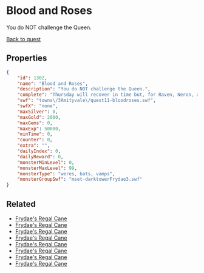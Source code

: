 # Blood and Roses

You do NOT challenge the Queen.

[Back to quest](../quests.md)

## Properties

```json
{
    "id": 1302,
    "name": "Blood and Roses",
    "description": "You do NOT challenge the Queen.",
    "complete": "Thursday will recover in time but, for Raven, Neron, and Chaney, the danger of discovery before a cure can be found is huge.",
    "swf": "towns\/3Amityvale\/quest11-bloodroses.swf",
    "swfX": "none",
    "maxSilver": 0,
    "maxGold": 2000,
    "maxGems": 0,
    "maxExp": 50000,
    "minTime": 0,
    "counter": 0,
    "extra": "",
    "dailyIndex": 0,
    "dailyReward": 0,
    "monsterMinLevel": 0,
    "monsterMaxLevel": 99,
    "monsterType": "weres, bats, vamps",
    "monsterGroupSwf": "mset-darktowerFrydae3.swf"
}
```

## Related

- [Frydae's Regal Cane](../items/14794-frydae-s-regal-cane.md)
- [Frydae's Regal Cane](../items/14795-frydae-s-regal-cane.md)
- [Frydae's Regal Cane](../items/14796-frydae-s-regal-cane.md)
- [Frydae's Regal Cane](../items/14797-frydae-s-regal-cane.md)
- [Frydae's Regal Cane](../items/14798-frydae-s-regal-cane.md)
- [Frydae's Regal Cane](../items/14799-frydae-s-regal-cane.md)
- [Frydae's Regal Cane](../items/14800-frydae-s-regal-cane.md)
- [Frydae's Regal Cane](../items/14801-frydae-s-regal-cane.md)

